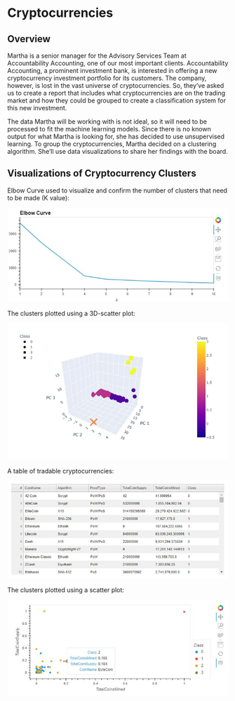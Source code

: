 # Cryptocurrencies

## Overview

Martha is a senior manager for the Advisory Services Team at Accountability Accounting, one of our most important clients. Accountability Accounting, a prominent investment bank, is interested in offering a new cryptocurrency investment portfolio for its customers. The company, however, is lost in the vast universe of cryptocurrencies. So, they’ve asked us to create a report that includes what cryptocurrencies are on the trading market and how they could be grouped to create a classification system for this new investment.

The data Martha will be working with is not ideal, so it will need to be processed to fit the machine learning models. Since there is no known output for what Martha is looking for, she has decided to use unsupervised learning. To group the cryptocurrencies, Martha decided on a clustering algorithm. She’ll use data visualizations to share her findings with the board.

## Visualizations of Cryptocurrency Clusters

Elbow Curve used to visualize and confirm the number of clusters that need to be made (K value):

![elbow_curve.JPG](https://github.com/mathur-nikita/Cryptocurrencies/blob/main/screenshots/elbow_curve.JPG)

The clusters plotted using a 3D-scatter plot:

![3D_scatter_plot.JPG](https://github.com/mathur-nikita/Cryptocurrencies/blob/main/screenshots/3D_scatter_plot.JPG)

A table of tradable cryptocurrencies:

![tradable_currencies_table.JPG](https://github.com/mathur-nikita/Cryptocurrencies/blob/main/screenshots/tradable_currencies_table.JPG)

The clusters plotted using a scatter plot:

![scatter_plot.JPG](https://github.com/mathur-nikita/Cryptocurrencies/blob/main/screenshots/scatter_plot.JPG)
